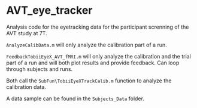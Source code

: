 # AVT_eye_tracker

Analysis code for the eyetracking data for the participant screnning of the AVT study at 7T. 

`AnalyzeCalibData.m` will only analyze the calibration part of a run. 

`FeedbackTobiiEyeX_AVT_fMRI.m` will only analyze the calibration and the trial part of a run and will both plot results and provide feedback. Can loop through subjects and runs.

Both call the `SubFun\TobiiEyeXTrackCalib.m` function to analyze the calibration data.

A data sample can be found in the `Subjects_Data` folder.